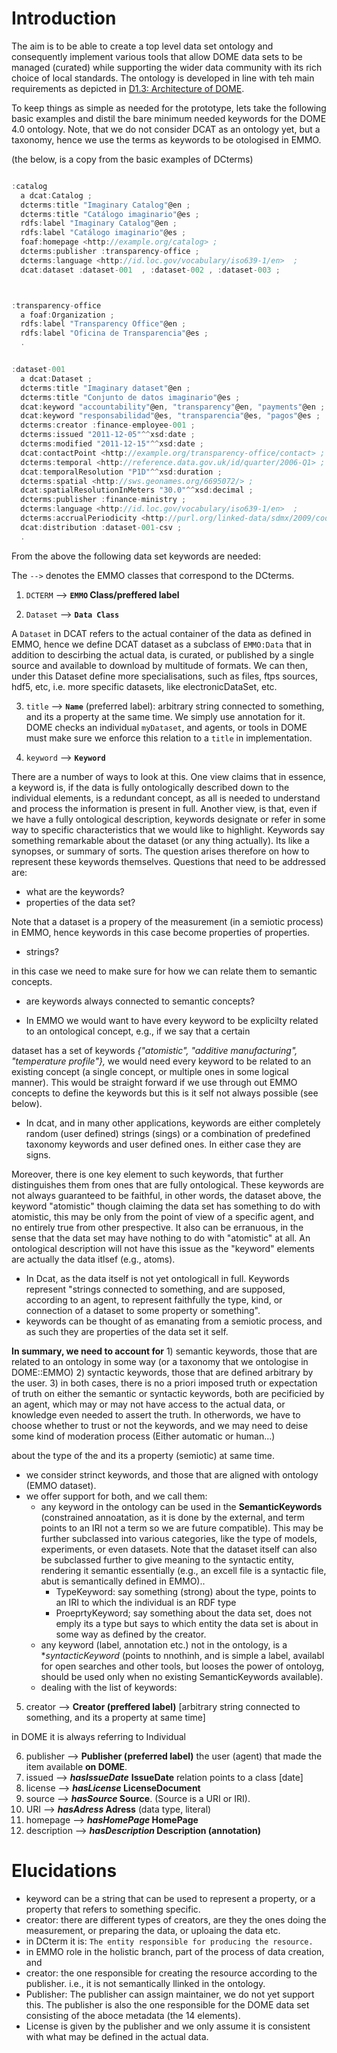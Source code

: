 # Introduction 

The aim is to be able to create a top level data set ontology and consequently implement various tools that allow DOME data sets to be managed (curated) while supporting the wider data community with its rich choice of local standards. The ontology is developed in line with teh main requirements as depicted in [D1.3: Architecture of DOME](https://github.com/DOME-4-0/DOME-Architecture).




To keep things as simple as needed for the prototype, lets take the following basic examples and distil the bare minimum needed keywords for the DOME 4.0 ontology. Note, that we do not consider DCAT as an ontology yet, but a taxonomy, hence we use the terms as keywords to be otologised in EMMO.


(the below, is a copy from the basic examples of DCterms)
```javascript

:catalog
  a dcat:Catalog ;
  dcterms:title "Imaginary Catalog"@en ;
  dcterms:title "Catálogo imaginario"@es ;
  rdfs:label "Imaginary Catalog"@en ;
  rdfs:label "Catálogo imaginario"@es ;
  foaf:homepage <http://example.org/catalog> ;
  dcterms:publisher :transparency-office ;
  dcterms:language <http://id.loc.gov/vocabulary/iso639-1/en>  ;
  dcat:dataset :dataset-001  , :dataset-002 , :dataset-003 ;



:transparency-office
  a foaf:Organization ;
  rdfs:label "Transparency Office"@en ;
  rdfs:label "Oficina de Transparencia"@es ;
  .


:dataset-001
  a dcat:Dataset ;
  dcterms:title "Imaginary dataset"@en ;
  dcterms:title "Conjunto de datos imaginario"@es ;
  dcat:keyword "accountability"@en, "transparency"@en, "payments"@en ;
  dcat:keyword "responsabilidad"@es, "transparencia"@es, "pagos"@es ;
  dcterms:creator :finance-employee-001 ;
  dcterms:issued "2011-12-05"^^xsd:date ;
  dcterms:modified "2011-12-15"^^xsd:date ;
  dcat:contactPoint <http://example.org/transparency-office/contact> ;
  dcterms:temporal <http://reference.data.gov.uk/id/quarter/2006-Q1> ;
  dcat:temporalResolution "P1D"^^xsd:duration ;
  dcterms:spatial <http://sws.geonames.org/6695072/> ;
  dcat:spatialResolutionInMeters "30.0"^^xsd:decimal ;
  dcterms:publisher :finance-ministry ;
  dcterms:language <http://id.loc.gov/vocabulary/iso639-1/en>  ;
  dcterms:accrualPeriodicity <http://purl.org/linked-data/sdmx/2009/code#freq-W>  ;
  dcat:distribution :dataset-001-csv ;
  .

```



From the above the following data set keywords are needed:

The `-->` denotes the EMMO classes that correspond to the DCterms. 
1. `DCTERM`       -->   **`EMMO` Class/preffered label**

1. `Dataset`      -->   **`Data Class`**

A `Dataset` in DCAT refers to the actual container of the data as defined in EMMO, hence we define DCAT dataset as a subclass of `EMMO:Data` that in addition to descirbing the actual data, is curated, or published by a single source and available to download by multitude of formats. We can then, under this Dataset define more specialisations, such as files, ftps sources, hdf5, etc, i.e. more specific datasets, like electronicDataSet, etc.

3. `title`        -->   **`Name`**  (preferred label): arbitrary string connected to something, and its a property at the same time.  We simply use annotation for it. DOME checks an individual `myDataset`, and agents, or tools in DOME must make sure we enforce this relation to a `title` in implementation.

4. `keyword`      -->   **`Keyword`**

There are a number of ways to look at this. One view claims that in essence, a keyword is, if the data is fully ontologically described down to the individual elements, is a redundant concept, as all is needed to understand and process the information is present in full. Another view, is that, even if we have a fully ontological description, keywords designate or refer in some way to specific characteristics that we would like to highlight. Keywords say something remarkable about the dataset (or any thing actually). Its like a synopses, or summary of sorts. The question arises therefore on how to represent these keywords themselves. Questions that need to be addressed are:
   -  what are the keywords?
   - properties of the data set?
  
Note that a dataset is a propery of the measurement (in a semiotic process) in EMMO, hence keywords in this case become properties of properties.  

   - strings?
  
 in this case we need to make sure for how we can relate them to semantic concepts.

   - are keywords always connected to semantic concepts?

   - In EMMO we would want to have every keyword to be explicilty related to an ontological concept, e.g., if we say that a certain 
  
dataset has a set of keywords *{"atomistic", "additive manufacturing", "temperature profile"},* we would need every keyword to be related to an existing concept (a single concept, or multiple ones in some logical manner). This would be straight forward if we use through out EMMO concepts to define the keywords but this is it self not always possible (see below). 

   - In dcat, and in many other applications, keywords are either completely random (user defined) strings (sings) or a combination of predefined taxonomy keywords and user defined ones. In either case they are signs.
   
Moreover, there is one key element to such keywords, that further distinguishes them from ones that are fully ontological. These keywords are not always guaranteed to be faithful, in other words, the dataset above, the keyword "atomistic" though claiming the data set has something to do with atomistic, this may be only from the point of view of a specific agent, and no entirely true from other prespective. It also can be erranuous, in the sense that the data set may have nothing to do with "atomistic" at all. An ontological description will not have this issue as the "keyword" elements are actually the data itlsef (e.g., atoms).

  - In Dcat,  as the data itself is not yet ontologicall in full. Keywords  represent "strings connected to something, and are supposed, according to an agent, to represent faithfully the type, kind, or connection of a dataset to some property or something".
  - keywords can be thought of as emanating from a semiotic process, and as such they are properties of the data set it self.

**In summary, we need to account for**
     1) semantic keywords, those that are related to an ontology in some way (or a taxonomy that we ontologise in DOME::EMMO)
     2) syntactic keywords, those that are defined arbitrary by the user.
     3) in both cases, there is no a priori imposed truth or expectation of truth on either the semantic or syntactic keywords, both are pecificied by an agent, which may or may not have access to the actual data, or knowledge even needed to assert the truth. In otherwords, we have to choose whether to trust or not the keywords, and we may need to deise some kind of moderation process (Either automatic or human...)

about the type of the 
 and its a property (semiotic) at same time.   
   - we consider strinct keywords, and those that are aligned with ontology (EMMO dataset). 
   - we offer support for both, and we call them: 
     - any keyword in the ontology can be used in the **SemanticKeywords** (constrained annoatation, as it is done by the external, and term points to an IRI not a term so we are future compatible). This may be further subclassed into various categories, like the type of models, experiments, or even datasets. Note that the dataset itself can also be subclassed further to give meaning to the syntactic entity, rendering it semantic essentially (e.g., an excell file is a syntactic file, abut is semantically defined in EMMO)..  
       - TypeKeyword: say something (strong) about the type, points to an IRI to which the individual is an RDF type
       - ProeprtyKeyword; say something about the data set, does not emply its a type but says to which entity the data set is about in some way as defined by the creator. 
     - any keyword (label, annotation etc.) not in the ontology, is a **syntacticKeyword* (points to nnothinh, and is simple a label, availabl for open searches and other tools, but looses the power of ontoloyg, should be used only when no existing SemanticKeywords available).    
     - dealing with the list of keywords: 
5. creator      -->   **Creator (preffered label)** [arbitrary string connected to something, and its a property at same time]

 in DOME it is always referring to Individual


6. publisher    -->   **Publisher (preferred label)** the user (agent) that made the item available **on DOME**.   
7. issued       -->   ***hasIssueDate*** **IssueDate** relation points to a class [date]
9. license      -->   ***hasLicense* LicenseDocument**
10. source      -->   ***hasSource* Source**.  (Source is a URI or IRI). 
11. URI         -->   ***hasAdress* Adress** (data type, literal)
12. homepage    -->   ***hasHomePage* HomePage**
14. description -->   ***hasDescription* Description (annotation)**

# Elucidations 
* keyword can be a string that can be used to represent a property, or a property that refers to something specific. 
* creator: there are different types of creators, are they the ones doing the measurement, or preparing the data, or uploaing the data etc. 
* in DCterm it is: `The entity responsible for producing the resource. ` 
* in EMMO role in the holistic branch, part of the process of data creation, and 
* creator: the one responsible for creating the resource according to the publisher. i.e., it is not semantically llinked in the ontology.
* Publisher: The publisher can assign maintainer, we do not yet support this. The publisher is also the one responsible for the DOME data set consisting of the aboce metadata (the 14 elements). 
* License is given by the publisher and we only assume it is consistent with what may be defined in the actual data. 
